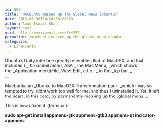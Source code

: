 ```yaml
---
id: 587
title: 'MACBuntu messed up the Global Menu [Ubuntu]'
date: 2013-06-30T14:24:38+00:00
author: Anas Ismail Khan
layout: post
guid: http://anasismail.com/?p=587
permalink: /macbuntu-messed-up-the-global-menu-ubuntu
categories:
  - Linux/unix
---
```

Ubuntu&#8217;s Unity interface greatly resembles that of MacOSX, and that includes _T__he Global menu_, AKA _The Mac Menu, _which shows the _Application menu(File, View, Edit, e.t.c.) _ in the _top bar. _  
__

Macbuntu, an _Ubuntu to MacOSX Transformation pack, _which i was so tempted to try, didnt work too well for me, and thus I uninstalled it. Yet, it left the scars; in this case, by permanently messing up the _global menu. _

This is how i fixed it. (terminal):

**sudo apt-get install appmenu-gtk appmenu-gtk3 appmenu-qt indicator-appmenu**